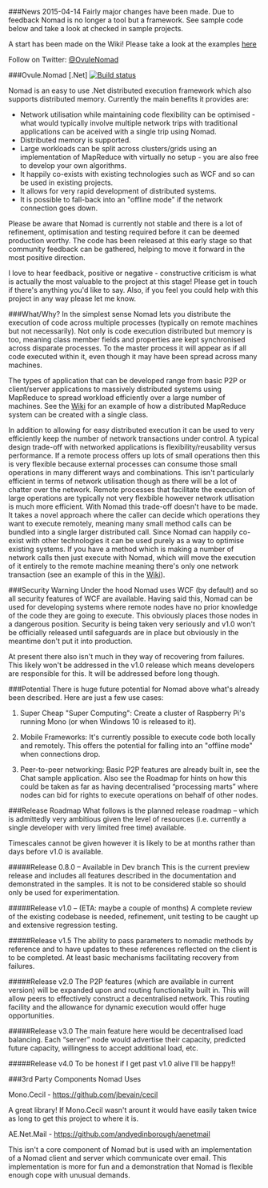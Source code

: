 ###News
2015-04-14
Fairly major changes have been made.  Due to feedback Nomad is no longer a tool but a framework.  See sample code below and take a look at checked in sample projects.  

A start has been made on the Wiki!  Please take a look at the examples [here](https://github.com/tony-dinucci/Ovule.Nomad/wiki)

Follow on Twitter: [@OvuleNomad](https://twitter.com/OvuleNomad)

###Ovule.Nomad [.Net] [![Build status](https://ci.appveyor.com/api/projects/status/kocanm4n512cid52/branch/dev?svg=true)](https://ci.appveyor.com/project/tony-dinucci/ovule-nomad/branch/dev)

Nomad is an easy to use .Net distributed execution framework which also supports distributed memory.  Currently the main benefits it provides are: 

* Network utilisation while maintaining code flexibility can be optimised - what would typically involve multiple network trips with traditional applications can be aceived with a single trip using Nomad.
* Distributed memory is supported.
* Large workloads can be split across clusters/grids using an implementation of MapReduce with virtually no setup - you are also free to develop your own algorithms.
* It happily co-exists with existing technologies such as WCF and so can be used in existing projects.
* It allows for very rapid development of distributed systems.
* It is possible to fall-back into an "offline mode" if the network connection goes down.

Please be aware that Nomad is currently not stable and there is a lot of refinement, optimisation and testing required before it can be deemed production worthy. The code has been released at this early stage so that community feedback can be gathered, helping to move it forward in the most positive direction.

I love to hear feedback, positive or negative - constructive criticism is what is actually the most valuable to the project at this stage!  Please get in touch if there's anything you'd like to say.  Also, if you feel you could help with this project in any way please let me know.

###What/Why?
In the simplest sense Nomad lets you distribute the execution of code across multiple processes (typically on remote machines but not necessarily). Not only is code execution distributed but memory is too, meaning class member fields and properties are kept synchronised across disparate processes.  To the master process it will appear as if all code executed within it, even though it may have been spread across many machines.    

The types of application that can be developed range from basic P2P or client/server applications to massively distributed systems using MapReduce to spread workload efficiently over a large number of machines.  See the  [Wiki](https://github.com/tony-dinucci/Ovule.Nomad/wiki) for an example of how a distributed MapReduce system can be created with a single class.

In addition to allowing for easy distributed execution it can be used to very efficiently keep the number of network transactions under control.  A typical design trade-off with networked applications is flexibility/reusability versus performance.  If a remote process offers up lots of small operations then this is very flexible because external processes can consume those small operations in many different ways and combinations.  This isn't particularly efficient in terms of network utilisation though as there will be a lot of chatter over the network.  Remote processes that facilitate the execution of large operations are typically not very flexbible however network utlisation is much more efficient.  With Nomad this trade-off doesn't have to be made.  It takes a novel approach where the caller can decide which operations they want to execute remotely, meaning many small method calls can be bundled into a single larger distributed call.  Since Nomad can happily co-exist with other technologies it can be used purely as a way to optimise existing systems. If you have a method which is making a number of network calls then just execute with Nomad, which will move the execution of it entirely to the remote machine meaning there's only one network transaction (see an example of this in the [Wiki](https://github.com/tony-dinucci/Ovule.Nomad/wiki)).  

###Security Warning
Under the hood Nomad uses WCF (by default) and so all security features of WCF are available.  Having said this, Nomad can be used for developing systems where remote nodes have no prior knowledge of the code they are going to execute.  This obviously places those nodes in a dangerous position.  Security is being taken very seriously and v1.0 won't be officially released until safeguards are in place but obviously in the meantime don't put it into production.  

At present there also isn't much in they way of recovering from failures.  This likely won't be addressed in the v1.0 release which means developers are responsible for this.  It will be addressed before long though.  

###Potential 
There is huge future potential for Nomad above what's already been described.  Here are just a few use cases:

1.	Super Cheap "Super Computing": Create a cluster of Raspberry Pi's running Mono (or when Windows 10 is released to it). 

2.	Mobile Frameworks: It's currently possible to execute code both locally and remotely.  This offers the potential for falling into an "offline mode" when connections drop.   

3.	Peer-to-peer networking: Basic P2P features are already built in, see the Chat sample application.  Also see the Roadmap for hints on how this could be taken as far as having decentralised “processing marts” where nodes can bid for rights to execute operations on behalf of other nodes.

###Release Roadmap
What follows is the planned release roadmap – which is admittedly very ambitious given the level of resources (i.e. currently a single developer with very limited free time) available.  

Timescales cannot be given however it is likely to be at months rather than days before v1.0 is available.

#####Release 0.8.0 – Available in Dev branch
This is the current preview release and includes all features described in the documentation and demonstrated in the samples.  It is not to be considered stable so should only be used for experimentation.

#####Release v1.0 – (ETA: maybe a couple of months)
A complete review of the existing codebase is needed, refinement, unit testing to be caught up and extensive regression testing.  

#####Release v1.5
The ability to pass parameters to nomadic methods by reference and to have updates to these references reflected on the client is to be completed.  At least basic mechanisms facilitating recovery from failures. 

#####Release v2.0
The P2P features (which are available in current version) will be expanded upon and routing functionality built in.  This will allow peers to effectively construct a decentralised network.  This routing facility and the allowance for dynamic execution would offer huge opportunities.   

#####Release v3.0
The main feature here would be decentralised load balancing.  Each “server” node would advertise their capacity, predicted future capacity, willingness to accept additional load, etc.

#####Release v4.0
To be honest if I get past v1.0 alive I'll be happy!!

###3rd Party Components Nomad Uses

Mono.Cecil - https://github.com/jbevain/cecil

A great library! If Mono.Cecil wasn't arount it would have easily taken twice as long to get this project to where it is.

AE.Net.Mail - https://github.com/andyedinborough/aenetmail

This isn't a core component of Nomad but is used with an implementation of a Nomad client and server which communicate over email.  This implementation is more for fun and a demonstration that Nomad is flexible enough cope with unusual demands.

